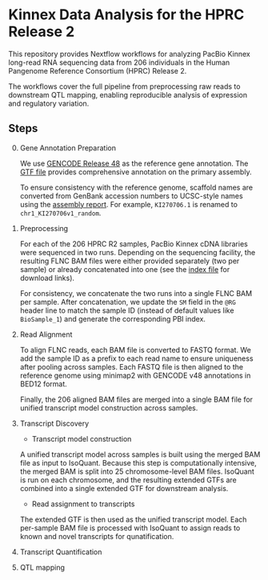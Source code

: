 # Kinnex Data Analysis for the HPRC Release 2

This repository provides Nextflow workflows for analyzing PacBio Kinnex long-read RNA sequencing data from 206 individuals in the Human Pangenome Reference Consortium (HPRC) Release 2.

The workflows cover the full pipeline from preprocessing raw reads to downstream QTL mapping, enabling reproducible analysis of expression and regulatory variation.

## Steps

0. Gene Annotation Preparation

    We use [GENCODE Release 48](https://www.gencodegenes.org/human/release_48.html) as the reference gene annotation. The [GTF file](https://ftp.ebi.ac.uk/pub/databases/gencode/Gencode_human/release_48/gencode.v48.primary_assembly.annotation.gtf.gz) provides comprehensive annotation on the primary assembly.

    To ensure consistency with the reference genome, scaffold names are converted from GenBank accession numbers to UCSC-style names using the [assembly report](https://ftp.ncbi.nlm.nih.gov/genomes/all/GCA/000/001/405/GCA_000001405.29_GRCh38.p14/GCA_000001405.29_GRCh38.p14_assembly_report.txt). For example, `KI270706.1` is renamed to `chr1_KI270706v1_random`.

1. Preprocessing

    For each of the 206 HPRC R2 samples, PacBio Kinnex cDNA libraries were sequenced in two runs. Depending on the sequencing facility, the resulting FLNC BAM files were either provided separately (two per sample) or already concatenated into one (see the [index file](https://github.com/human-pangenomics/hprc_intermediate_assembly/blob/main/data_tables/sequencing_data/data_kinnex_pre_release.index.csv) for download links).

    For consistency, we concatenate the two runs into a single FLNC BAM per sample. After concatenation, we update the `SM` field in the `@RG` header line to match the sample ID (instead of default values like `BioSample_1`) and generate the corresponding PBI index.

2. Read Alignment

    To align FLNC reads, each BAM file is converted to FASTQ format. We add the sample ID as a prefix to each read name to ensure uniqueness after pooling across samples. Each FASTQ file is then aligned to the reference genome using minimap2 with GENCODE v48 annotations in BED12 format.

    Finally, the 206 aligned BAM files are merged into a single BAM file for unified transcript model construction across samples.

3. Transcript Discovery

    - Transcript model construction
    
    A unified transcript model across samples is built using the merged BAM file as input to IsoQuant. Because this step is computationally intensive, the merged BAM is split into 25 chromosome-level BAM files. IsoQuant is run on each chromosome, and the resulting extended GTFs are combined into a single extended GTF for downstream analysis.
    
    - Read assignment to transcripts
    
    The extended GTF is then used as the unified transcript model. Each per-sample BAM file is processed with IsoQuant to assign reads to known and novel transcripts for qunatification.

4. Transcript Quantification
5. QTL mapping
